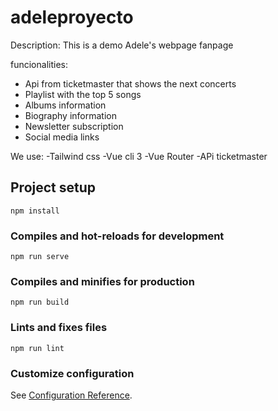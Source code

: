 # adeleproyecto

Description: 
This is a demo Adele's webpage fanpage


funcionalities:
- Api from ticketmaster that shows the next concerts 
- Playlist with the top 5 songs
- Albums information
- Biography information 
- Newsletter subscription 
- Social media links 

We use: 
-Tailwind css
-Vue cli 3
-Vue Router
-APi ticketmaster


## Project setup
```
npm install
```

### Compiles and hot-reloads for development
```
npm run serve
```

### Compiles and minifies for production
```
npm run build
```

### Lints and fixes files
```
npm run lint
```

### Customize configuration
See [Configuration Reference](https://cli.vuejs.org/config/).
